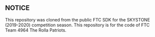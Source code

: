## NOTICE

This repository was cloned from the public FTC SDK for the SKYSTONE (2019-2020) competition season. This repository is for the code of FTC Team 4964 The Rolla Patriots.
